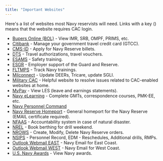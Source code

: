 ```yaml
---
title: "Important Websites"
---
```


Here's a list of websites most Navy reservists will need.
Links with a key (<span class="fas fa-key"></span>) means that the website requires CAC login.

- [Bupers Online (BOL)](https://www.bol.navy.mil/) <span class="fas fa-key"></span> - View IMR, SRB, OMPF, PRIMS, etc.
- [Citibank](https://home.cards.citidirect.com/CommercialCard/ux/index.html#/login) - Manage your government travel credit card (GTCC).
- [CMS-ID](https://www.cmsid.navy.mil/) <span class="fas fa-key"></span> - Apply for Navy Reserve billets.
- [DTS](https://dtsproweb.defensetravel.osd.mil/dts-app/pubsite/all/view) <span class="fas fa-key"></span> - Travel authorizations, travel vouchers.
- [ESAMS](https://esams.cnic.navy.mil/esams_gen_2/loginesams.aspx) <span class="fas fa-key"></span> - Safety training.
- [ESGR](http://www.esgr.org/) - Employer support of the Guard and Reserve.
- [FLTMPS](https://ntmpsweb.ncdc.navy.mil/fltmps) <span class="fas fa-key"></span> - Track Navy trainings.
- [Milconnect](https://milconnect.dmdc.osd.mil/milconnect/) <span class="fas fa-key"></span> - Update DEERs, Tricare, update SGLI.
- [Military CAC](http://militarycac.com/index.htm) - Helpful website to resolve issues related to CAC-enabled websites at home.
- [MyPay](https://mypay.dfas.mil/mypay.aspx) - View LES (leave and earnings statements).
- [Navy eLearning](https://learning.nel.navy.mil/) <span class="fas fa-key"></span> - Complete GMTs, correspondence courses, PMK-EE, etc.
- [Navy Personnel Command](https://www.public.navy.mil/bupers-npc/Pages/default.aspx)
- [Navy Reserve Homeport](https://private.navyreserve.navy.mil/) <span class="fas fa-key"></span> - General homeport for the Navy Reserve (EMAIL certificate required).
- [NFAAS](https://navyfamily.navy.mil/) - Accountability system in case of natural disaster.
- [NREL](https://private.navyreserve.navy.mil/Locker/NREL/) <span class="fas fa-key"></span> - Book berthing for drill weekend.
- [NROWS](https://nrows.dc3n.navy.mil/nrows) <span class="fas fa-key"></span> - Create, Modify, Delete Navy Reserve orders.
- [NSIPS](https://www.nsips.navy.mil) <span class="fas fa-key"></span> - Personnel Record, EDM - Reschedules, Additional drills, RMPs.
- [Outlook Webmail EAST](https://webmail.east.nmci.navy.mil/owa/) <span class="fas fa-key"></span> - Navy Email for East Coast.
- [Outlook Webmail WEST](https://webmail.west.nmci.navy.mil/owa/) <span class="fas fa-key"></span> - Navy Email for West Coast.
- [U.S. Navy Awards](https://awards.navy.mil/) - View Navy awards.
